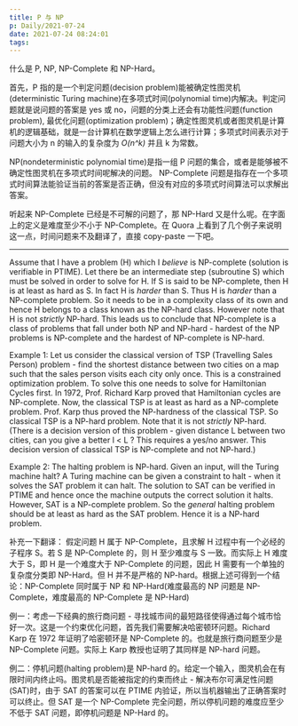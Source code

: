 ```yaml
---
title: P 与 NP
p: Daily/2021-07-24
date: 2021-07-24 08:24:01
tags:
---
```


什么是 P, NP, NP-Complete 和 NP-Hard。

首先，P 指的是一个判定问题(decision problem)能被确定性图灵机(deterministic Turing machine)在多项式时间(polynomial time)内解决。判定问题就是说问题的答案是 yes 或 no，问题的分类上还会有功能性问题(function problem), 最优化问题(optimization problem)；确定性图灵机或者图灵机是计算机的逻辑基础，就是一台计算机在数学逻辑上怎么进行计算；多项式时间表示对于问题大小为 n 的输入的复杂度为 *O(n^k)* 并且 k 为常数。
<!-- more -->  

NP(nondeterministic polynomial time)是指一组 P 问题的集合，或者是能够被不确定性图灵机在多项式时间呢解决的问题。
NP-Complete 问题是指存在一个多项式时间算法能验证当前的答案是否正确，但没有对应的多项式时间算法可以求解出答案。

听起来 NP-Complete 已经是不可解的问题了，那 NP-Hard 又是什么呢。在字面上的定义是难度至少不小于 NP-Complete。在 Quora 上看到了几个例子来说明这一点，时间问题来不及翻译了，直接 copy-paste 一下吧。

---

Assume that I have a problem (H) which I *believe* is NP-complete (solution is verifiable in PTIME). Let there be an intermediate step (subroutine S) which must be solved in order to solve for H. If S is said to be NP-complete, then H is at least as hard as S. In fact H is *harder* than S. Thus H is *harder* than a NP-complete problem. So it needs to be in a complexity class of its own and hence H belongs to a class known as the NP-hard class. However note that H is not *strictly* NP-hard. This leads us to conclude that NP-complete is a class of problems that fall under both NP and NP-hard - hardest of the NP problems is NP-complete and the hardest of NP-complete is NP-hard.

Example 1: Let us consider the classical version of TSP (Travelling Sales Person) problem - find the shortest distance between two cities on a map such that the sales person visits each city only once. This is a constrained optimization problem. To solve this one needs to solve for Hamiltonian Cycles first. In 1972, Prof. Richard Karp proved that Hamiltonian cycles are NP-complete. Now, the classical TSP is at least as hard as a NP-complete problem. Prof. Karp thus proved the NP-hardness of the classical TSP. So classical TSP is a NP-hard problem. Note that it is not *strictly* NP-hard.
(There is a decision version of this problem - given distance L between two cities, can you give a better l < L ? This requires a yes/no answer. This decision version of classical TSP is NP-complete and not NP-hard.)

Example 2: The halting problem is NP-hard. Given an input, will the Turing machine halt? A Turing machine can be given a constraint to halt - when it solves the SAT problem it can halt. The solution to SAT can be verified in PTIME and hence once the machine outputs the correct solution it halts. However, SAT is a NP-complete problem. So the *general* halting problem should be at least as hard as the SAT problem. Hence it is a NP-hard problem.


补充一下翻译：
假定问题 H 属于 NP-Complete，且求解 H 过程中有一个必经的子程序 S。若 S 是 NP-Complete 的，则 H 至少难度与 S 一致。而实际上 H 难度大于 S，即 H 是一个难度大于 NP-Complete 的问题，因此 H 需要有一个单独的复杂度分类即 NP-Hard。但 H 并不是严格的 NP-hard。根据上述可得到一个结论：NP-Complete 同时属于 NP 和 NP-Hard(难度最高的 NP 问题是 NP-Complete，难度最高的 NP-Complete 是 NP-Hard)

例一：考虑一下经典的旅行商问题 - 寻找城市间的最短路径使得通过每个城市恰好一次。这是一个约束优化问题，首先我们需要解决哈密顿环问题。Richard Karp 在 1972 年证明了哈密顿环是 NP-Complete 的。也就是旅行商问题至少是 NP-Complete 问题。实际上 Karp 教授也证明了其同样是 NP-hard 问题。

例二：停机问题(halting problem)是 NP-hard 的。给定一个输入，图灵机会在有限时间内终止吗。图灵机是否能被指定的约束而终止 - 解决布尔可满足性问题(SAT)时，由于 SAT 的答案可以在 PTIME 内验证，所以当机器输出了正确答案时可以终止。但 SAT 是一个 NP-Complete 完全问题，所以停机问题的难度应至少不低于 SAT 问题，即停机问题是 NP-Hard 的。

